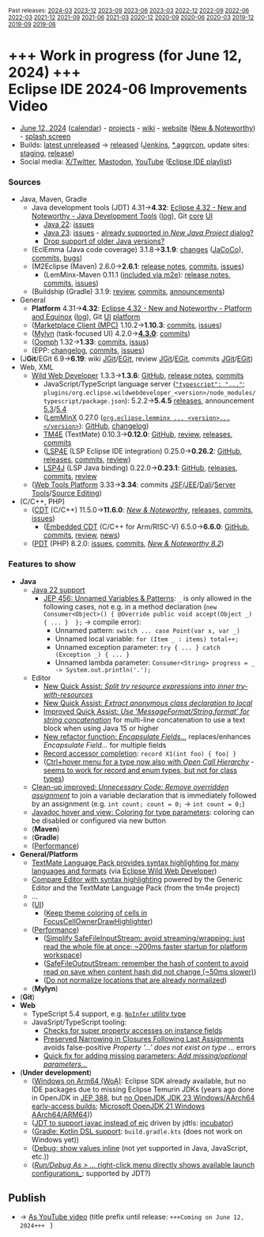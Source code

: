 <sup>Past releases:
[2024-03](https://github.com/howlger/Eclipse-IDE-improvements-videos/tree/2024-03)
[2023-12](https://github.com/howlger/Eclipse-IDE-improvements-videos/tree/2023-12)
[2023-09](https://github.com/howlger/Eclipse-IDE-improvements-videos/tree/2023-09)
[2023-06](https://github.com/howlger/Eclipse-IDE-improvements-videos/tree/2023-06)
[2023-03](https://github.com/howlger/Eclipse-IDE-improvements-videos/tree/2023-03)
[2022-12](https://github.com/howlger/Eclipse-IDE-improvements-videos/tree/2022-12)
[2022-09](https://github.com/howlger/Eclipse-IDE-improvements-videos/tree/2022-09)
[2022-06](https://github.com/howlger/Eclipse-IDE-improvements-videos/tree/2022-06)
[2022-03](https://github.com/howlger/Eclipse-IDE-improvements-videos/tree/2022-03)
[2021-12](https://github.com/howlger/Eclipse-IDE-improvements-videos/tree/2021-12)
[2021-09](https://github.com/howlger/Eclipse-IDE-improvements-videos/tree/2021-09)
[2021-06](https://github.com/howlger/Eclipse-IDE-improvements-videos/tree/2021-06)
[2021-03](https://github.com/howlger/Eclipse-IDE-improvements-videos/tree/2021-03)
[2020-12](https://github.com/howlger/Eclipse-IDE-improvements-videos/tree/2020-12)
[2020-09](https://github.com/howlger/Eclipse-IDE-improvements-videos/tree/2020-09)
[2020-06](https://github.com/howlger/Eclipse-IDE-improvements-videos/tree/2020-06)
[2020-03](https://github.com/howlger/Eclipse-IDE-improvements-videos/tree/2020-03)
[2019-12](https://github.com/howlger/Eclipse-IDE-improvements-videos/tree/2019-12)
[2019-09](https://github.com/howlger/Eclipse-IDE-improvements-videos/tree/2019-09)
[2019-06](https://github.com/howlger/Eclipse-IDE-improvements-videos/tree/2019-06)
</sup>

# +++ Work in progress (for June 12, 2024) +++<br>Eclipse IDE 2024-06 Improvements Video <!--[Eclipse IDE 2024-06 Improvements Video](https://youtu.be/jMJ7FBMxPgw)-->

* [June 12, 2024](https://calendar.google.com/calendar/event?eid=MWwxdHBmMmQyanUxNnV0aWswYTA4aWFvbmEgZ2NoczdubTRudnBtODM3NDY5ZGRqOXRqbGtAZw&ctz=Europe/Berlin) ([calendar](https://calendar.google.com/calendar/embed?src=gchs7nm4nvpm837469ddj9tjlk@group.calendar.google.com&ctz=Europe/Berlin)) - [projects](https://projects.eclipse.org/releases/2024-03) - [wiki](https://github.com/eclipse-simrel/.github/blob/main/wiki/Simultaneous_Release.md) - [website](https://eclipseide.org/) ([New & Noteworthy](https://eclipseide.org/release/noteworthy/)) - [splash screen](https://gitlab.eclipse.org/eclipsefdn/helpdesk/-/issues/3963)
* Builds: [latest unreleased](https://download.eclipse.org/technology/epp/staging/) → [released](https://download.eclipse.org/technology/epp/downloads/release/2024-06/) ([Jenkins](https://ci.eclipse.org/packaging/job/simrel.epp-tycho-build), [*.aggrcon](https://github.com/eclipse-simrel/simrel.build/commits/main), update sites: [staging](https://download.eclipse.org/staging/2024-06), [release](http://download.eclipse.org/releases/2024-06))
* Social media: [X/Twitter](https://twitter.com/EclipseJavaIDE), [Mastodon](https://mastodon.social/@EclipseFdn), [YouTube](https://www.youtube.com/user/EclipseFdn) ([Eclipse IDE playlist](https://www.youtube.com/playlist?list=PLy7t4z5SYNaSNjL60ofpwVhfA7mOF3Pgk))


### Sources

* Java, Maven, Gradle
    * Java development tools (JDT) 4.31→**4.32**: [Eclipse 4.32 - New and Noteworthy - Java Development Tools](https://www.eclipse.org/eclipse/news/4.32/jdt.php) ([log](https://github.com/eclipse-platform/www.eclipse.org-eclipse/commits/master/news/4.32/jdt.html)), Git [core](https://github.com/eclipse-jdt/eclipse.jdt.core/commits/master) [UI](https://github.com/eclipse-jdt/eclipse.jdt.ui/commits/master)
        * [Java 22](https://jdk.java.net/22/): [issues](https://github.com/eclipse-jdt/eclipse.jdt.core/milestone/47?closed=1)
        * [Java 23](https://jdk.java.net/23/): [issues](https://github.com/eclipse-jdt/eclipse.jdt.core/milestone/69?closed=1) - [already supported in _New Java Project_ dialog?](https://github.com/eclipse-jdt/eclipse.jdt.ui/issues/1349)
        * [Drop support of older Java versions?](https://github.com/eclipse-jdt/eclipse.jdt.core/discussions/820)
    * (EclEmma (Java code coverage) 3.1.8→**3.1.9**: [changes](https://www.eclemma.org/changes.html) ([JaCoCo](https://www.jacoco.org/jacoco/trunk/doc/changes.html)), [commits](https://github.com/eclipse/eclemma/commits/master), [bugs](https://bugs.eclipse.org/bugs/buglist.cgi?product=Eclemma&query_format=advanced&order=changeddate%20DESC))
    * (M2Eclipse (Maven) 2.6.0→**2.6.1**: [release notes](https://github.com/eclipse-m2e/m2e-core/blob/master/RELEASE_NOTES.md#261), [commits](https://github.com/eclipse-m2e/m2e-core/compare/2.6.0...2.6.), [issues](https://github.com/eclipse-m2e/m2e-core/issues?q=is%3Aissue+sort%3Aupdated-desc+is%3Aclosed))
        * (LemMinx-Maven 0.11.1 ([included via m2e](https://github.com/eclipse-m2e/m2e-core/blob/master/org.eclipse.m2e.editor.lemminx/pom.xml#L48)): [release notes](https://github.com/eclipse/lemminx-maven/releases/tag/0.11.1), [commits](https://github.com/eclipse/lemminx-maven/compare/0.11.0...0.11.1), [issues](https://github.com/eclipse/lemminx-maven/issues?q=is%3Aissue+sort%3Aupdated-desc+is%3Aclosed))
    * (Buildship (Gradle) 3.1.9: [review](https://projects.eclipse.org/projects/tools.buildship/releases/3.1.9), [commits](https://github.com/eclipse/buildship/commits/master), [announcements](https://discuss.gradle.org/tag/buildship-release))
* General
    * **Platform** 4.31→**4.32**: [Eclipse 4.32 - New and Noteworthy - Platform and Equinox](https://www.eclipse.org/eclipse/news/4.32/platform.php) ([log](https://github.com/eclipse-platform/www.eclipse.org-eclipse/commits/master/news/4.32/platform.html)), Git [UI](https://github.com/eclipse-platform/eclipse.platform.ui/commits/master) [platform](https://github.com/eclipse-platform/eclipse.platform/commits/master)
    * ([Marketplace Client (MPC)](https://projects.eclipse.org/projects/technology.packaging.mpc) 1.10.2→**1.10.3**: [commits](https://github.com/eclipse-mpc/epp.mpc/commits/master), [issues](https://github.com/eclipse-mpc/epp.mpc/issues))
    * ([Mylyn](https://projects.eclipse.org/projects/tools.mylyn) (task-focused UI) 4.2.0→[**4.3.0**](https://github.com/eclipse-mylyn/org.eclipse.mylyn/milestone/6?closed=1): [commits](https://github.com/eclipse-mylyn/org.eclipse.mylyn/commits/main))
    * ([Oomph](https://projects.eclipse.org/projects/tools.oomph) 1.32→**1.33**: [commits](https://github.com/eclipse-oomph/oomph/commits/master), [issus](https://github.com/eclipse-oomph/oomph/issues?q=is%3Aissue+is%3Aclosed+sort%3Aupdated-desc))
    * (EPP: [changelog](https://github.com/eclipse-packaging/packages/blob/master/CHANGELOG.md#2024-03), [commits](https://github.com/eclipse-packaging/packages/commits/master), [issues](https://github.com/eclipse-packaging/packages/issues))
* (J**Git**/EGit 6.9→**6.19**: wiki [JGit](https://github.com/eclipse-jgit/jgit/wiki/New-and-Noteworthy-6.10)/[EGit](https://github.com/eclipse-egit/egit/wiki/New-and-Noteworthy-6.10), review [JGit](https://projects.eclipse.org/projects/technology.jgit/releases/6.10.0)/[EGit](https://projects.eclipse.org/projects/technology.egit/releases/6.10.0), commits [JGit](https://github.com/eclipse-jgit/jgit/commits/master)/[EGit](https://github.com/eclipse-egit/egit/commits/master))
* Web, XML
    * [Wild Web Developer](https://projects.eclipse.org/projects/tools.wildwebdeveloper) 1.3.3→**1.3.6**: [GitHub](https://github.com/https://github.com/eclipse-wildwebdeveloper/wildwebdeveloperwebdeveloper), [release notes](https://github.com/eclipse-wildwebdeveloper/wildwebdeveloper/blob/master/RELEASE_NOTES.md#133), [commits](https://github.com/eclipse-wildwebdeveloper/wildwebdeveloper/compare/1.3.3...1.3.6)
        * JavaScript/TypeScript language server ([`"typescript": "..."`](https://github.com/eclipse-wildwebdeveloper/wildwebdeveloper/blob/master/org.eclipse.wildwebdeveloper/package.json#L5); `plugins/org.eclipse.wildwebdeveloper_<version>/node_modules/typescript/package.json`): 5.2.2→**5.4.5** [releases](https://github.com/microsoft/TypeScript/releases), announcement [5.3](https://devblogs.microsoft.com/typescript/announcing-typescript-5-3)/[5.4](https://devblogs.microsoft.com/typescript/announcing-typescript-5-4)
        * ([LemMinX](https://projects.eclipse.org/projects/technology.lemminx) 0.27.0 ([`org.eclipse.lemminx ... <version>...</version>`](https://github.com/eclipse-wildwebdeveloper/wildwebdeveloper/blob/master/org.eclipse.wildwebdeveloper.xml/pom.xml#L40-L43)): [GitHub](https://github.com/eclipse/lemminx), [changelog](https://github.com/eclipse/lemminx/blob/main/CHANGELOG.md#0270-august-3-2023))
        * [TM4E](https://projects.eclipse.org/projects/technology.tm4e) (TextMate) 0.10.3→**0.12.0**: [GitHub](https://github.com/eclipse/tm4e), [review](https://projects.eclipse.org/projects/technology.tm4e/reviews/0.8.1-release-review), [releases](https://github.com/eclipse/tm4e/releases), [commits](https://github.com/eclipse/tm4e/compare/0.10.3...0.12.0)
        * ([LSP4E](https://projects.eclipse.org/projects/technology.lsp4e) (LSP Eclipse IDE integration) 0.25.0→**0.26.2**: [GitHub](https://github.com/eclipse/lsp4e), [releases](https://github.com/eclipse/lsp4e/releases), [commits](https://github.com/eclipse/lsp4e/compare/0.25.0...0.26.2), [review](https://projects.eclipse.org/projects/technology.lsp4e/releases/0.26.2))
        * [LSP4J](https://projects.eclipse.org/projects/technology.lsp4j) (LSP Java binding) 0.22.0→**0.23.1**: [GitHub](https://github.com/eclipse/lsp4j), [releases](https://github.com/eclipse/lsp4j/releases), [commits](https://github.com/eclipse/lsp4j/compare/v0.22.0...v0.23.1), [review](https://projects.eclipse.org/projects/technology.lsp4j)
    * ([Web Tools Platform](https://projects.eclipse.org/projects/webtools) 3.33→**3.34**: commits [JSF](https://github.com/eclipse-jsf/webtools.jsf/commits/master/)/[JEE](https://github.com/eclipse-jeetools/webtools.javaee/commits/master/)/[Dali](https://github.com/eclipse-dali/webtools.dali/commits/master/)/[Server Tools](https://github.com/eclipse-servertools/servertools/commits/master/)/[Source Editing](https://github.com/eclipse-sourceediting/sourceediting/commits/master/))
* (C/C++, PHP)
    * ([CDT](https://projects.eclipse.org/projects/tools.cdt) (C/C++) 11.5.0→**11.6.0**: [_New & Noteworthy_](https://github.com/eclipse-cdt/cdt/blob/main/NewAndNoteworthy/CDT-11.6.md), [releases](https://github.com/eclipse-cdt/cdt/releases), [commits](https://github.com/eclipse-cdt/cdt/compare/CDT_11_5_0...CDT_11_6_0), [issues](https://github.com/eclipse-cdt/cdt/issues?q=is%3Aissue+sort%3Aupdated-desc))
        * ([Embedded CDT](https://projects.eclipse.org/projects/iot.embed-cdt) (C/C++ for Arm/RISC-V) 6.5.0→**6.6.0**: [GitHub](https://github.com/eclipse-embed-cdt/eclipse-plugins), [commits](https://github.com/eclipse-embed-cdt/eclipse-plugins/compare/v6.5.0...v6.6.0), [review](https://projects.eclipse.org/projects/iot.embed-cdt/reviews/6.6.0-release-review), [news](https://eclipse-embed-cdt.github.io/news/))
    * ([PDT](https://projects.eclipse.org/projects/tools.pdt) (PHP) 8.2.0: [issues](https://github.com/eclipse/pdt/issues?q=is%3Aissue+sort%3Aupdated-asc), [commits](https://github.com/eclipse/pdt/commits/master), [_New & Noteworthy 8.2_](https://github.com/eclipse-pdt/pdt/wiki/NewIn82))


### Features to show

* **Java<!-- [📽️](https://youtu.be/jMJ7FBMxPgw?t=16)-->**
    * [Java 22 support](https://github.com/eclipse-jdt/eclipse.jdt.core/milestone/47?closed=1)
        * [JEP 456: Unnamed Variables & Patterns](https://openjdk.org/jeps/456): `_` is only allowed in the following cases, not e.g. in a method declaration (`new Consumer<Object>() { @Override public void accept(Object _) { ... }  };` → compile error):
            * Unnamed pattern: `switch ... case Point(var x, var _)`
            * Unnamed local variable: `for (Item _ : items) total++;`
            * Unnamed exception parameter: `try { ... } catch (Exception _) { ... }`
            * Unnamed lambda parameter: `Consumer<String> progress = _ -> System.out.println('.');`
    * Editor
        * [New Quick Assist: _Split try resource expressions into inner try-with-resources_](https://eclipse.dev/eclipse/news/4.32/jdt.php#split-try-with-resources)
        * [New Quick Assist: _Extract anonymous class declaration to local_](https://eclipse.dev/eclipse/news/4.32/jdt.php#extract-anonymous-class)
        * [Improved Quick Assist: _Use 'MessageFormat/String.format' for string concatenation_](https://eclipse.dev/eclipse/news/4.32/jdt.php#message-format-text-block) for multi-line concatenation to use a text block when using Java 15 or higher
        * [New refactor function: _Encapsulate Fields..._](https://eclipse.dev/eclipse/news/4.32/jdt.php#batch-encapsulate-fields) replaces/enhances _Encapsulate Field..._ for multiple fields
        * [Record accessor completion](https://github.com/eclipse-jdt/eclipse.jdt.ui/pull/1227): `record X1(int foo) { foo| }`
        * ([Ctrl+hover menu for a type now also with _Open Call Hierarchy_](https://eclipse.dev/eclipse/news/4.32/jdt.php#types-call-hierarchy-on-ctrl-click) - [seems to work for record and enum types, but not for class types](https://github.com/eclipse-jdt/eclipse.jdt.ui/pull/1367#issuecomment-2143788876))
    * [Clean-up improved: _Unnecessary Code: Remove overridden assignment_](https://eclipse.dev/eclipse/news/4.32/jdt.php#combine-decl-and-assignment) to join a variable declaration that is immediately followed by an assignment (e.g. `int count; count = 0;` → `int count = 0;`)
    * [Javadoc hover and view: Coloring for type parameters](https://eclipse.dev/eclipse/news/4.32/jdt.php#javadocStylingImprovements): coloring can be disabled or configured via new button
    * (**Maven<!-- [📽️](https://youtu.be/jMJ7FBMxPgw?t=188)-->**)
    * (**Gradle<!-- [📽️](https://youtu.be/jMJ7FBMxPgw?t=000)-->**)
    * ([Performance](https://github.com/search?utf8=%E2%9C%93&q=performance+OR+speed+OR+faster+org%3Aeclipse-jdt+committer-date%3A2024-03-05..2024-06-10&s=committer-date&o=desc&type=Commits))
* **General/Platform<!-- [📽️](https://youtu.be/jMJ7FBMxPgw?t=227)-->**
    * [TextMate Language Pack provides syntax highlighting for many languages and formats](https://github.com/eclipse/tm4e/tree/main/org.eclipse.tm4e.language_pack) (via [Eclipse Wild Web Developer](https://github.com/eclipse-wildwebdeveloper/wildwebdeveloper/commit/796ae273669719c5deb208dcf045ab5d23cc8cbf))
    * [Compare Editor with syntax highlighting](https://eclipse.dev/eclipse/news/4.32/platform.php#generic_editor_in_diff) powered by the Generic Editor and the TextMate Language Pack (from the tm4e project)
    * ...
    * ([UI](https://github.com/search?utf8=%E2%9C%93&q=dark+OR+light+OR+theme+OR+layout+org%3Aeclipse-platform+org%3Aeclipse-jdt+committer-date%3A2024-03-05..2024-06-10&s=committer-date&type=Commits))
        * ([Keep theme coloring of cells in FocusCellOwnerDrawHighlighter](https://github.com/eclipse-platform/eclipse.platform.ui/commit/229d768ff1fecd095fdde4224de5ae9675236055))
    * ([Performance](https://github.com/search?utf8=%E2%9C%93&q=performance+OR+speed+OR+fast+OR+faster+OR+slow+org%3Aeclipse-platform+committer-date%3A2024-03-05..2024-06-10&s=committer-date&o=desc&type=Commits))
        * ([Simplify SafeFileInputStream: avoid streaming/wrapping: just read the whole file at once; ~200ms faster startup for platform workspace](https://github.com/eclipse-platform/eclipse.platform/commit/9bac4117943933b5f4319e43a94f791d49051fb4))
        * ([SafeFileOutputStream: remember the hash of content to avoid read on save when content hash did not change (~50ms slower)](https://github.com/eclipse-platform/eclipse.platform/commit/8911e2dafaf1044fb28b671bcf2d9b931cdcbc45))
        * ([Do not normalize locations that are already normalized](https://github.com/eclipse-platform/eclipse.platform/commit/a9889fa757c2aee62a551e616fea0e64b13cdd08))
    * (**Mylyn**)
* (**Git<!-- [📽️](https://youtu.be/jMJ7FBMxPgw?t=000)-->**)
* **Web<!-- [📽️](https://youtu.be/jMJ7FBMxPgw?t=000)-->**
    * TypeScript 5.4 support, e.g. [`NoInfer` utility type](https://devblogs.microsoft.com/typescript/announcing-typescript-5-4/#the-noinfer-utility-type)
    * JavaSript/TypeScript tooling:
        * [Checks for super property accesses on instance fields](https://devblogs.microsoft.com/typescript/announcing-typescript-5-3/#checks-for-super-property-accesses-on-instance-fields)
        * [Preserved Narrowing in Closures Following Last Assignments](https://devblogs.microsoft.com/typescript/announcing-typescript-5-4/#preserved-narrowing-in-closures-following-last-assignments) avoids false-positive _Property '...' does not exist on type ..._ errors
        * [Quick fix for adding missing parameters: _Add missing/optional parameters..._](https://devblogs.microsoft.com/typescript/announcing-typescript-5-4/#quick-fix-for-adding-missing-parameters)
* (**Under development**)
    * ([Windows on Arm64 (WoA)](https://eclipse.dev/eclipse/news/4.32/platform.php#winows-on-arm): Eclipse SDK already available, but no IDE packages due to missing Eclipse Temurin JDKs (years ago done in OpenJDK in [JEP 388](https://openjdk.org/jeps/388), but [no OpenJDK JDK 23 Windows/AArch64 early-access builds](https://jdk.java.net/23/); [Microsoft OpenJDK 21 Windows AArch64/ARM64](https://learn.microsoft.com/en-us/java/openjdk/download#openjdk-21)))
    * ([JDT to support javac instead of ejc](https://www.eclipse.org/lists/jdt-dev/msg02333.html) driven by jdtls: [incubator](https://github.com/eclipse-jdtls/eclipse-jdt-core-incubator/labels/javac))
    * ([Gradle: Kotlin DSL support](https://github.com/eclipse/buildship/pull/1259): `build.gradle.kts` (does not work on Windows yet))
    * ([Debug: show values inline](https://www.eclipse.org/eclipse/news/4.23/platform.php#inline-debug-values) (not yet supported in Java, JavaScript, etc.))
    * ([_Run/Debug As > ..._ right-click menu directly shows available launch configurations_](https://www.eclipse.org/eclipse/news/4.28/platform.php#launch-debug-shortcuts-expanded): supported by JDT?)

## Publish
* → [As YouTube video](https://www.youtube.com/playlist?list=PLnh_8hTD4yvnhXSttuewEKgKkmlIj_ND-) (title prefix until release: `+++Coming on June 12, 2024+++ ` )

